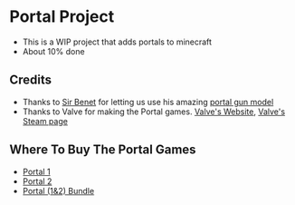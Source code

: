 # Portal Project
- This is a WIP project that adds portals to minecraft
- About 10% done

Credits
------------
- Thanks to [Sir Benet](https://www.reddit.com/u/SirBenet/) for letting us use his amazing [portal gun model](https://www.reddit.com/r/Minecraft/comments/b15dho/vanilla_portal_gun_in_latest_snapshot_with/)
- Thanks to Valve for making the Portal games. [Valve's Website](https://www.valvesoftware.com), [Valve's Steam page](https://store.steampowered.com/publisher/valve)

Where To Buy The Portal Games
-----------
 - [Portal 1](https://store.steampowered.com/app/400/Portal/)
 - [Portal 2](https://store.steampowered.com/app/620/Portal_2/)
 - [Portal (1&2) Bundle](https://store.steampowered.com/bundle/234/Portal_Bundle/)
